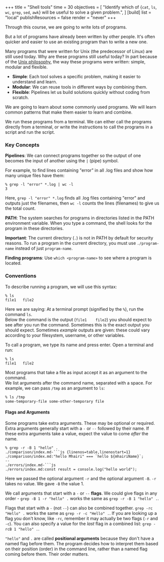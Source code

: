 +++
title = "Shell tools"
time = 30
objectives = [
  "Identify which of {`cat`, `ls`, `wc`, `grep`, `sed`, `awk`} will be useful to solve a given problem.",
]
[build]
  list = "local"
  publishResources = false
  render = "never"
+++

Through this course, we are going to write lots of programs.

But a lot of programs have already been written by other people. It's often quicker and easier to use an existing program than to write a new one.

Many programs that were written for Unix (the predecessor of Linux) are still used today. Why are these programs still useful today? In part because of the [Unix philosophy](https://en.wikipedia.org/wiki/Unix_philosophy), the way these programs were written: simple, modular and flexible.

- **Simple**: Each tool solves a specific problem, making it easier to understand and learn.
- **Modular**: We can reuse tools in different ways by combining them.
- **Flexible**: Pipelines let us build solutions quickly without coding from scratch.

We are going to learn about some commonly used programs. We will learn common patterns that make them easier to learn and combine.

We run these programs from a terminal. We can either call the programs directly from a terminal, or write the instructions to call the programs in a script and run the script.

### Key Concepts

**Pipelines**: We can connect programs together so the output of one becomes the input of another using the `|` (pipe) symbol.

For example, to find lines containing "error" in all .log files and show how many unique files have them:

```console
% grep -l "error" *.log | wc -l
3
```

Here, `grep -l "error" *.log` finds all .log files containing "error" and outputs just the filenames, then `wc -l` counts the lines (filenames) to give us the total count.

**PATH**: The system searches for programs in directories listed in the PATH environment variable. When you type a command, the shell looks for the program in these directories.

**Important**: The current directory (`.`) is not in PATH by default for security reasons. To run a program in the current directory, you must use `./program-name` instead of just `program-name`.

**Finding programs**: Use `which <program-name>` to see where a program is located.

### Conventions

To describe running a program, we will use this syntax:

```console
% ls
file1   file2
```

Here we are saying: At a terminal prompt (signified by the `%`), run the command `ls`.\
Below the command is the output (`file1    file2`) you should expect to see after you run the command. Sometimes this is the exact output you should expect. Sometimes _example_ outputs are given: these could vary according to your filesystem, username, or other variables.

To call a program, we type its name and press enter. Open a terminal and run:

```console
% ls
file1   file2
```

Most programs that take a file as input accept it as an argument to the command.\
We list arguments after the command name, separated with a space. For example, we can pass `/tmp` as an argument to `ls`:

```console
% ls /tmp
some-temporary-file some-other-temporary file
```

#### Flags and Arguments

Some programs take extra arguments. These may be optional or required. Extra arguments generally start with a `-` or `--` followed by their name. If these extra arguments take a value, expect the value to come _after_ the name.

```console
% grep -r -B 1 "hello" .
./comparison/index.md-```js {linenos=table,linenostart=1}
./comparison/index.md:"hello Mhairi" === `hello ${mhairiName}`;
--
./errors/index.md-```js
./errors/index.md:const result = console.log("hello world");
```

Here we passed the optional argument `-r` and the optional argument `-B`. `-r` takes no value. We gave `-B` the value 1.

We call arguments that start with a `-` or `--` **flags**. We could give flags in any order - `grep -B 1 -r "hello" .` works the same as `grep -r -B 1 "hello" .`.

Flags that start with a `-` (not `--`) can also be combined together. `grep -rc "Hello" .` works the same as `grep -r -c "Hello" .`. If you are looking up a flag you don't know, like `-rc`, remember it may actually be two flags (`-r` and `-c`). You can also specify a value for the _last_ flag in a combined list: `grep -rcB 1 "hello" .`.

`"hello"` and `.` are called **positional arguments** because they don't have a named flag before them. The program decides how to interpret them based on their position (order) in the command line, rather than a named flag coming before them. Their order matters.
